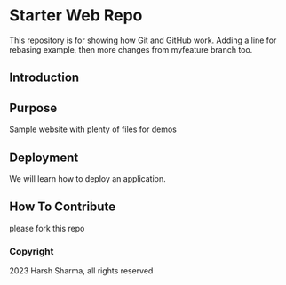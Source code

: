 # Starter Web Repo

This repository is for showing how Git and GitHub work.
Adding a line for rebasing example, then  more changes from myfeature branch too.

## Introduction

## Purpose

Sample website with plenty of files for demos

## Deployment

We will learn how to deploy an application.

## How To Contribute

please fork this repo

### Copyright

2023 Harsh Sharma, all rights reserved
